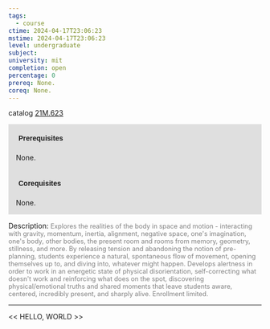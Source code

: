```yaml
---
tags:
  - course
ctime: 2024-04-17T23:06:23
mstime: 2024-04-17T23:06:23
level: undergraduate
subject: 
university: mit
completion: open
percentage: 0
prereq: None.
coreq: None.
---
```


catalog [21M.623](http://student.mit.edu/catalog/m21Mb.html#21M.623)

<span style="display: block; padding: 15px; background-color: rgb(100, 100, 100, 0.2);"><font id="m_prereq2590_0" style="display: block; font-family: Arial, sans-serif; font-weight: bold; padding: 5px">Prerequisites</font><br><span id="prereq2590_0">None.</span></span>
<span style="display: block; padding: 15px; background-color: rgb(100, 100, 100, 0.2);"><font id="m_coreq2590_0" style="display: block; font-family: Arial, sans-serif; font-weight: bold; padding: 5px">Corequisites</font><br><span id="coreq2590_0">None.</span></span>

<font style="">Description:</font>
<font style="color: grey; font-size: 0.8rem;">Explores the realities of the body in space and motion - interacting with gravity, momentum, inertia, alignment, negative space, one's imagination, one's body, other bodies, the present room and rooms from memory, geometry, stillness, and more. By releasing tension and abandoning the notion of pre-planning, students experience a natural, spontaneous flow of movement, opening themselves up to, and diving into, whatever might happen. Develops alertness in order to work in an energetic state of physical disorientation, self-correcting what doesn't work and reinforcing what does on the spot, discovering physical/emotional truths and shared moments that leave students aware, centered, incredibly present, and sharply alive. Enrollment limited.</font>



---

<< HELLO, WORLD >>
